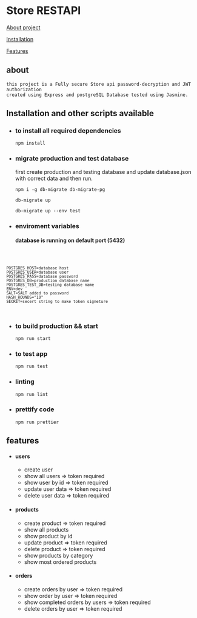 # Store RESTAPI

[About project](#about)

[Installation](#Installation)

[Features](#features)

## about

    this project is a Fully secure Store api password-decryption and JWT authorization
    created using Express and postgreSQL Database tested using Jasmine.


## Installation and other scripts available

- ### to install all required dependencies

    `npm install`

- ### migrate production and test database

    first create production and testing database 
    and update database.json with correct data
    and then run.

    `npm i -g db-migrate db-migrate-pg`
    
    `db-migrate up`

    `db-migrate up --env test` 


- ### enviroment variables

    #### database is running on default port (5432)

<code>

    POSTGRES_HOST=database host
    POSTGRES_USER=database user
    POSTGRES_PASS=database password
    POSTGRES_DB=production database name
    POSTGRES_TEST_DB=testing database name
    ENV=dev
    SALT=SALT added to password 
    HASH_ROUNDS="10"
    SECRET=secert string to make token signeture

</code>


- ### to build production && start

    `npm run start`

- ### to test app

    `npm run test`

- ### linting 

    `npm run lint`

- ### prettify code 

    `npm run prettier`

## features

- #### users 
    - create user
    - show all users => token required
    - show user by id => token required 
    - update user data => token required 
    - delete user data => token required

- #### products
    - create product => token required 
    - show all products 
    - show product by id 
    - update product => token required 
    - delete product => token required 
    - show products by category
    - show most ordered products
- #### orders 
    - create orders by user => token required
    - show order by user => token required 
    - show completed orders by users => token required 
    - delete orders by user => token required 